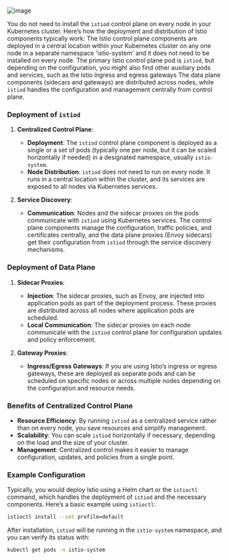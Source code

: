 
![image](https://github.com/HimanshuMishra123/istio-guide/assets/164254902/143db1e6-7af0-4bcd-baf6-086ea982356a)

You do not need to install the `istiod` control plane on every node in your Kubernetes cluster. Here’s how the deployment and distribution of Istio components typically work:
The Istio control plane components are deployed in a central location within your Kubernetes cluster on any one node in a separate namespace 'istio-system' and it does not need to be installed on every node.
The primary Istio control plane pod is `istiod`, but depending on the configuration, you might also find other auxiliary pods and services, such as the Istio ingress and egress gateways
The data plane components (sidecars and gateways) are distributed across nodes, while `istiod` handles the configuration and management centrally from control plane.

### Deployment of `istiod`

1. **Centralized Control Plane**: 
   - **Deployment**: The `istiod` control plane component is deployed as a single or a set of pods (typically one per node, but it can be scaled horizontally if needed) in a designated namespace, usually `istio-system`.
   - **Node Distribution**: `istiod` does not need to run on every node. It runs in a central location within the cluster, and its services are exposed to all nodes via Kubernetes services.

2. **Service Discovery**: 
   - **Communication**: Nodes and the sidecar proxies on the pods communicate with `istiod` using Kubernetes services. The control plane components manage the configuration, traffic policies, and certificates centrally, and the data plane proxies (Envoy sidecars) get their configuration from `istiod` through the service discovery mechanisms.

### Deployment of Data Plane

1. **Sidecar Proxies**: 
   - **Injection**: The sidecar proxies, such as Envoy, are injected into application pods as part of the deployment process. These proxies are distributed across all nodes where application pods are scheduled.
   - **Local Communication**: The sidecar proxies on each node communicate with the `istiod` control plane for configuration updates and policy enforcement. 

2. **Gateway Proxies**: 
   - **Ingress/Egress Gateways**: If you are using Istio’s ingress or egress gateways, these are deployed as separate pods and can be scheduled on specific nodes or across multiple nodes depending on the configuration and resource needs.

### Benefits of Centralized Control Plane

- **Resource Efficiency**: By running `istiod` as a centralized service rather than on every node, you save resources and simplify management.
- **Scalability**: You can scale `istiod` horizontally if necessary, depending on the load and the size of your cluster.
- **Management**: Centralized control makes it easier to manage configuration, updates, and policies from a single point.

### Example Configuration

Typically, you would deploy Istio using a Helm chart or the `istioctl` command, which handles the deployment of `istiod` and the necessary components. Here’s a basic example using `istioctl`:

```sh
istioctl install --set profile=default
```

After installation, `istiod` will be running in the `istio-system` namespace, and you can verify its status with:

```sh
kubectl get pods -n istio-system
```
